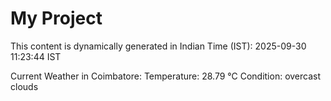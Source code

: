# My Project

This content is dynamically generated in Indian Time (IST): 2025-09-30 11:23:44 IST


Current Weather in Coimbatore:
Temperature: 28.79 °C
Condition: overcast clouds
